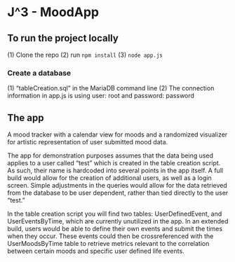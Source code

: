 # J^3 - MoodApp

## To run the project locally

(1) Clone the repo
(2) run `npm install`
(3) `node app.js`

### Create a database
(1) “tableCreation.sql” in the MariaDB command line
(2) The connection information in app.js is using user: root and password: password

## The app

A mood tracker with a calendar view for moods and a randomized visualizer for artistic representation of user submitted mood data.

The app for demonstration purposes assumes that the data being used applies to a user called “test” which is created in the table creation script.  As such, their name is hardcoded into several points in the app itself.  A full build would allow for the creation of additional users, as well as a login screen.  Simple adjustments in the queries would allow for the data retrieved from the database to be user dependent, rather than tied directly to the user “test.”

In the table creation script you will find two tables: UserDefinedEvent, and UserEventsByTime, which are currently unutilized in the app.  In an extended build, users would be able to define their own events and submit the times when they occur. These events could then be crossreferenced with the UserMoodsByTime table to retrieve metrics relevant to the correlation between certain moods and specific user defined life events.